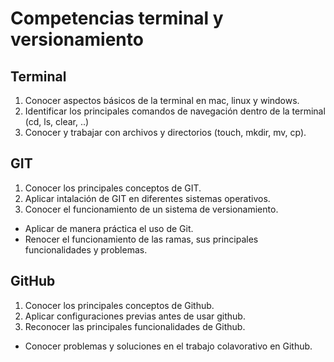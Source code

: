 # Competencias terminal y versionamiento

## Terminal

1.	Conocer aspectos básicos de la terminal en mac, linux y windows.
2. Identificar los principales comandos de navegación dentro de la terminal (cd, ls, clear, ..)
3. Conocer y trabajar con archivos y directorios (touch, mkdir, mv, cp).


## GIT 

1.	Conocer los principales conceptos de GIT. 
2. Aplicar intalación de GIT en diferentes sistemas operativos.
3. Conocer el funcionamiento de un sistema de versionamiento.
- Aplicar de manera práctica el uso de Git.
- Renocer el funcionamiento de las ramas, sus principales funcionalidades y problemas.

## GitHub

1. Conocer los principales conceptos de Github. 
2. Aplicar configuraciones previas antes de usar github.
3. Reconocer las principales funcionalidades de Github.
-	Conocer problemas y soluciones en el trabajo colavorativo en Github.  	


